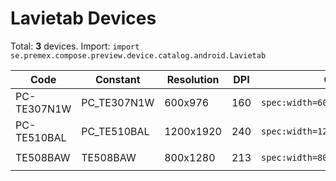 # Lavietab Devices

Total: **3** devices. Import: `import se.premex.compose.preview.device.catalog.android.Lavietab`

| Code | Constant | Resolution | DPI | Compose Spec | Preview Usage |
|------|----------|------------|-----|-------------|---------------|
| PC-TE307N1W | PC_TE307N1W | 600x976 | 160 | `spec:width=600px,height=976px,dpi=160` | `@Preview(device = Lavietab.PC_TE307N1W)` |
| PC-TE510BAL | PC_TE510BAL | 1200x1920 | 240 | `spec:width=1200px,height=1920px,dpi=240` | `@Preview(device = Lavietab.PC_TE510BAL)` |
| TE508BAW | TE508BAW | 800x1280 | 213 | `spec:width=800px,height=1280px,dpi=213` | `@Preview(device = Lavietab.TE508BAW)` |

<!-- Generated automatically. Do not edit manually. -->

